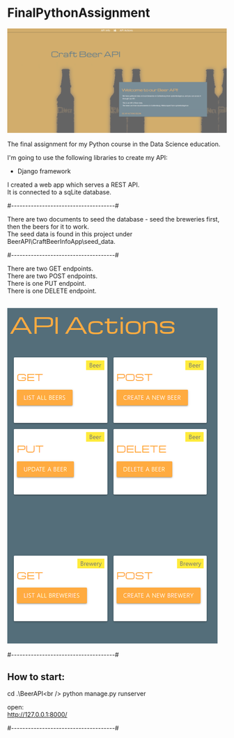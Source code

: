 # FinalPythonAssignment

![API screenshot](/BeerAPI/CraftBeerInfoApp/static/get.bg.png?raw=true "API screenshot")


The final assignment for my Python course in the Data Science education.<br /> 

I'm going to use the following libraries to create my API:<br />
- Django framework<br />

I created a web app which serves a REST API.<br />
It is connected to a sqLite database.<br />

#-------------------------------------#

There are two documents to seed the database - seed the breweries first, then the beers for it to work.<br />
The seed data is found in this project under BeerAPI\CraftBeerInfoApp\seed_data.<br />

#-------------------------------------#

There are two GET endpoints.<br />
There are two POST endpoints.<br />
There is one PUT endpoint.<br />
There is one DELETE endpoint.<br /><br />

![Actions](/BeerAPI/CraftBeerInfoApp/static/actions.png?raw=true "API actions")
<br />

#-------------------------------------#

## How to start:

 cd .\BeerAPI\<br />
 python manage.py runserver   <br />  

 open: <br />
 http://127.0.0.1:8000/<br />

 #-------------------------------------#